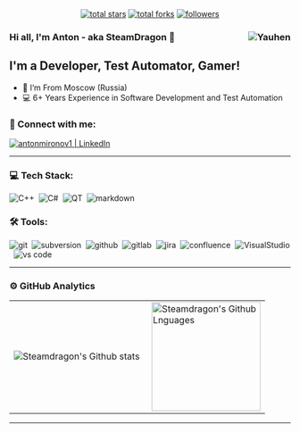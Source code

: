 <div align="center">
  <a href="https://www.youtube.com/c/YauhenKavalchuk?sub_confirmation=1">
 
  <a href="https://github.com/steamdragon?tab=repositories&sort=stargazers">
    <img alt="total stars" title="Total stars on GitHub" src="https://custom-icon-badges.herokuapp.com/badge/dynamic/json?logo=star&color=7c007c&labelColor=640464&label=Stars&style=for-the-badge&query=%24.stars&url=https://api.github-star-counter.workers.dev/user/steamdragon"/></a>
  <a href="https://github.com/YauhenKavalchuk?tab=repositories&sort=stargazers">
    <img alt="total forks" title="Total forks on GitHub" src="https://custom-icon-badges.herokuapp.com/badge/dynamic/json?logo=fork&color=55960c&labelColor=488207&label=Forks&style=for-the-badge&query=%24.forks&url=https://api.github-star-counter.workers.dev/user/steamdragon"/></a>
  <a href="https://github.com/steamdragon">
    <img alt="followers" title="Follow me on Github" src="https://custom-icon-badges.herokuapp.com/github/followers/SteamDragon?color=236ad3&labelColor=1155ba&style=for-the-badge&logo=person-add&label=Follow&logoColor=white"/></a>
</div>

### Hi all, I'm Anton - aka SteamDragon 👋 <img align="right" src="https://komarev.com/ghpvc/?username=steamdragon&label=Profile%20Views%20&color=ff0000&style=flat-square" alt="Yauhen" />


## I'm a Developer, Test Automator, Gamer!

- 📍 I’m From Moscow (Russia)
- 💻 6+ Years Experience in Software Development and Test Automation

### 🤝 Connect with me:
[<img alt="antonmironov1 | LinkedIn" src="https://img.shields.io/badge/linkedin-0077B5.svg?&style=for-the-badge&logo=linkedin&logoColor=white" />][linkedin]

---

### 💻 Tech Stack:
<img alt="C++" src="https://img.shields.io/badge/c++-000.svg?&style=for-the-badge&logo=c%2B%2B&logoColor=fff" />&nbsp;
<img alt="C#" src="https://img.shields.io/badge/csharp-7610F7.svg?&style=for-the-badge&logo=csharp&logoColor=fff" />&nbsp;
<img alt="QT" src="https://img.shields.io/badge/QT-green.svg?&style=for-the-badge&logo=qt&logoColor=fff" />&nbsp;
<img alt="markdown" src="https://img.shields.io/badge/markdown-000.svg?&style=for-the-badge&logo=markdown&logoColor=fff" />&nbsp;

### 🛠 Tools:

<img alt="git" src="https://img.shields.io/badge/git-F05033.svg?&style=for-the-badge&logo=git&logoColor=fff" />&nbsp;
<img alt="subversion" src="https://img.shields.io/badge/svn-F05033.svg?&style=for-the-badge&logo=subversion&logoColor=fff" />&nbsp;
<img alt="github" src="https://img.shields.io/badge/github-000.svg?&style=for-the-badge&logo=github&logoColor=fff" />&nbsp;
<img alt="gitlab" src="https://img.shields.io/badge/gitlab-380D75.svg?&style=for-the-badge&logo=gitlab&logoColor=fff" />&nbsp;
<img alt="jira" src="https://img.shields.io/badge/jira-2D80FF.svg?&style=for-the-badge&logo=jira&logoColor=fff" />&nbsp;
<img alt="confluence" src="https://img.shields.io/badge/confluence-1F4D7D.svg?&style=for-the-badge&logo=confluence&logoColor=fff" />&nbsp;
<img alt="VisualStudio" src="https://img.shields.io/badge/visualstudio-5920B1.svg?&style=for-the-badge&logo=visualstudio&logoColor=fff" />&nbsp;
<img alt="vs code" src="https://img.shields.io/badge/vs code-007ACC.svg?&style=for-the-badge&logo=visual-studio-code&logoColor=fff" />&nbsp;

---

### ⚙️ GitHub Analytics

<table>
  <tr>
    <td>
      <img align="left" src="https://github-readme-streak-stats.herokuapp.com/?user=steamdragon&theme=algolia" alt="Steamdragon's Github stats" />
    </td>
    <td>
      <img height="195px" align="right" alt="Steamdragon's Github Lnguages" src="https://github-readme-stats-eight-theta.vercel.app/api/top-langs/?username=steamdragon&theme=algolia&layout=compact" />
    </td>
  </tr>
</table>

---


[linkedin]: https://linkedin.com/in/antonmironov1
